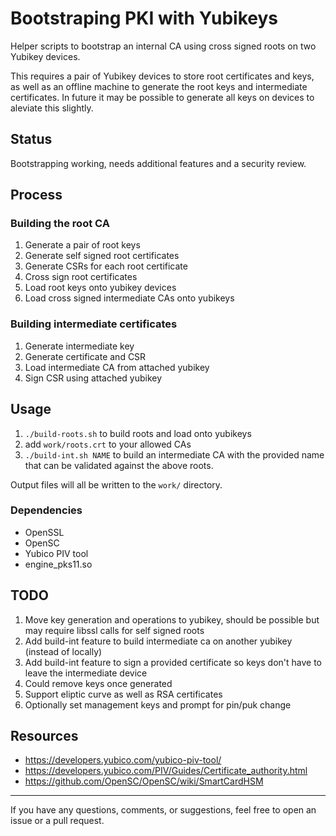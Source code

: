 # Bootstraping PKI with Yubikeys

Helper scripts to bootstrap an internal CA using cross signed roots on two Yubikey devices.

This requires a pair of Yubikey devices to store root certificates and keys, as well as an offline machine to generate the root keys and intermediate certificates. In future it may be possible to generate all keys on devices to aleviate this slightly.


## Status
Bootstrapping working, needs additional features and a security review.

## Process

### Building the root CA

1. Generate a pair of root keys
2. Generate self signed root certificates
3. Generate CSRs for each root certificate
4. Cross sign root certificates
5. Load root keys onto yubikey devices
5. Load cross signed intermediate CAs onto yubikeys

### Building intermediate certificates

1. Generate intermediate key
2. Generate certificate and CSR
3. Load intermediate CA from attached yubikey
4. Sign CSR using attached yubikey

## Usage

1. `./build-roots.sh` to build roots and load onto yubikeys
2. add `work/roots.crt` to your allowed CAs
3. `./build-int.sh NAME` to build an intermediate CA with the provided name that can be validated against the above roots.

Output files will all be written to the `work/` directory.

### Dependencies

- OpenSSL
- OpenSC
- Yubico PIV tool
- engine_pks11.so

## TODO

1. Move key generation and operations to yubikey, should be possible but may require libssl calls for self signed roots
2. Add build-int feature to build intermediate ca on another yubikey (instead of locally)
3. Add build-int feature to sign a provided certificate so keys don't have to leave the intermediate device
4. Could remove keys once generated
5. Support eliptic curve as well as RSA certificates
6. Optionally set management keys and prompt for pin/puk change

## Resources

- https://developers.yubico.com/yubico-piv-tool/
- https://developers.yubico.com/PIV/Guides/Certificate_authority.html
- https://github.com/OpenSC/OpenSC/wiki/SmartCardHSM

------

If you have any questions, comments, or suggestions, feel free to open an issue or a pull request.

